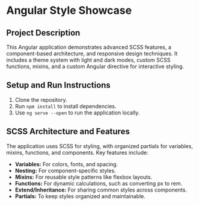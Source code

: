 # Angular Style Showcase

## Project Description

This Angular application demonstrates advanced SCSS features, a component-based architecture, and responsive design techniques. It includes a theme system with light and dark modes, custom SCSS functions, mixins, and a custom Angular directive for interactive styling.

## Setup and Run Instructions

1. Clone the repository.
2. Run `npm install` to install dependencies.
3. Use `ng serve --open` to run the application locally.

## SCSS Architecture and Features

The application uses SCSS for styling, with organized partials for variables, mixins, functions, and components. Key features include:

- **Variables:** For colors, fonts, and spacing.
- **Nesting:** For component-specific styles.
- **Mixins:** For reusable style patterns like flexbox layouts.
- **Functions:** For dynamic calculations, such as converting px to rem.
- **Extend/Inheritance:** For sharing common styles across components.
- **Partials:** To keep styles organized and maintainable.
